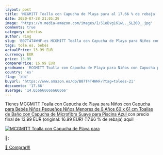 ```yaml
---
layout: post
title: 'MCGMITT Toalla con Capucha de Playa para al 17.66 % de rebaja'
date: 2020-07-28 21:05:29
image: 'https://m.media-amazon.com/images/I/51eBvg161wL._SL200_.jpg'
comments: true
category: ofertas
author: ring
slug: 'B07T4T4WHF-es MCGMITT Toalla con Capucha de Playa para Niños con Capucha...'
tags: tole.es, bebés
actualPrice: 13.99 EUR
currency: EUR
price: 13.99
comparePrice: 16.99 EUR
prodname: 'MCGMITT Toalla con Capucha de Playa para Niños con Capucha para Bebés Niños Pequeños Niños Menores de 6 Años  60 x 61 cm Toallas de Baño con Capucha de Microfibra Suave para Piscina  Azul '
country: 'es'
flag: '🇪🇸'
buyurl: 'https://www.amazon.es/dp/B07T4T4WHF/?tag=tolees-21'
descuento: '17.66'
average: '14.656666666666666'
---
```


Tienes [MCGMITT Toalla con Capucha de Playa para Niños con Capucha para Bebés Niños Pequeños Niños Menores de 6 Años  60 x 61 cm Toallas de Baño con Capucha de Microfibra Suave para Piscina  Azul ](https://www.amazon.es/dp/B07T4T4WHF/?tag=tolees-21) con precio final de  13.99 EUR (original: 16.99 EUR) (17.66 %  de rebaja) aqui!

[![MCGMITT Toalla con Capucha de Playa para](https://m.media-amazon.com/images/I/51eBvg161wL._SL200_.jpg)](https://www.amazon.es/dp/B07T4T4WHF/?tag=tolees-21)

🔎:


[🛒 Comprar!!!](https://www.amazon.es/dp/B07T4T4WHF/?tag=tolees-21)
